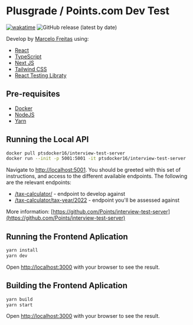 # Plusgrade / Points.com Dev Test

[![wakatime](https://wakatime.com/badge/user/cee0e641-3254-41c3-a42e-8f3adfdfbc22/project/2cba2c59-9032-424c-9048-a0f687e17e79.svg)](https://wakatime.com/badge/user/cee0e641-3254-41c3-a42e-8f3adfdfbc22/project/2cba2c59-9032-424c-9048-a0f687e17e79) ![GitHub release (latest by date)](https://img.shields.io/github/v/release/marceloglacial/plugrade-dev-test)

Develop by [Marcelo Freitas](https://github.com/marceloglacial) using:

- [React](https://react.dev/)
- [TypeScript](https://www.typescriptlang.org/)
- [Next JS](https://nextjs.org/)
- [Tailwind CSS](https://tailwindcss.com/)
- [React Testing Libraty](https://testing-library.com/)

## Pre-requisites

- [Docker](https://www.docker.com/)
- [NodeJS](https://nodejs.org/)
- [Yarn](https://yarnpkg.com/)

## Running the Local API

```bash
docker pull ptsdocker16/interview-test-server
docker run --init -p 5001:5001 -it ptsdocker16/interview-test-server
```

Navigate to [http://localhost:5001](http://localhost:5001). You should be greeted with this set of instructions, and access to the different available endpoints. The following are the relevant endpoints:

- [/tax-calculator/](http://localhost:5001/tax-calculator/) - endpoint to develop against
- [/tax-calculator/tax-year/2022](/tax-calculator/tax-year/2022) - endpoint you'll be assessed against

More information: [https://github.com/Points/interview-test-server](https://github.com/Points/interview-test-server)

## Running the Frontend Aplication

```bash
yarn install
yarn dev
```

Open [http://localhost:3000](http://localhost:3000) with your browser to see the result.

## Building the Frontend Aplication

```bash
yarn build
yarn start
```

Open [http://localhost:3000](http://localhost:3000) with your browser to see the result.
